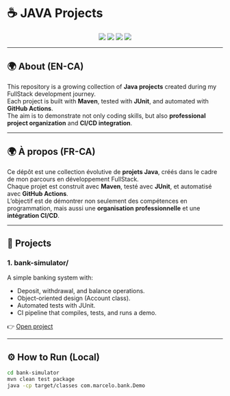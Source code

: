 # ☕ JAVA Projects

<p align="center">
  <img src="https://img.shields.io/github/actions/workflow/status/ValhallaRising1974/JAVA/java-ci.yml?branch=main" />
  <img src="https://img.shields.io/badge/language-Java-blue" />
  <img src="https://img.shields.io/github/last-commit/ValhallaRising1974/JAVA" />
  <img src="https://img.shields.io/github/license/ValhallaRising1974/JAVA" />
</p>

---

## 🌍 About (EN-CA)

This repository is a growing collection of **Java projects** created during my FullStack development journey.  
Each project is built with **Maven**, tested with **JUnit**, and automated with **GitHub Actions**.  
The aim is to demonstrate not only coding skills, but also **professional project organization** and **CI/CD integration**.

---

## 🌍 À propos (FR-CA)

Ce dépôt est une collection évolutive de **projets Java**, créés dans le cadre de mon parcours en développement FullStack.  
Chaque projet est construit avec **Maven**, testé avec **JUnit**, et automatisé avec **GitHub Actions**.  
L’objectif est de démontrer non seulement des compétences en programmation, mais aussi une **organisation professionnelle** et une **intégration CI/CD**.

---

## 📂 Projects

### 1. **bank-simulator/**
A simple banking system with:
- Deposit, withdrawal, and balance operations.
- Object-oriented design (Account class).
- Automated tests with JUnit.
- CI pipeline that compiles, tests, and runs a demo.

👉 [Open project](bank-simulator)

---

## ⚙️ How to Run (Local)

```bash
cd bank-simulator
mvn clean test package
java -cp target/classes com.marcelo.bank.Demo
